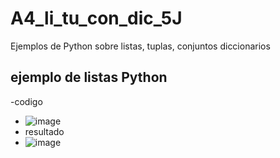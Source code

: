 # A4_li_tu_con_dic_5J
Ejemplos de Python sobre listas, tuplas, conjuntos diccionarios
## ejemplo de listas Python
-codigo
- ![image](https://github.com/user-attachments/assets/2106cfbb-ac0e-48b1-9d08-271f77b52692)
- resultado
- ![image](https://github.com/user-attachments/assets/6e5bfbf2-c8d0-445a-a7e0-90555cbb280e)
